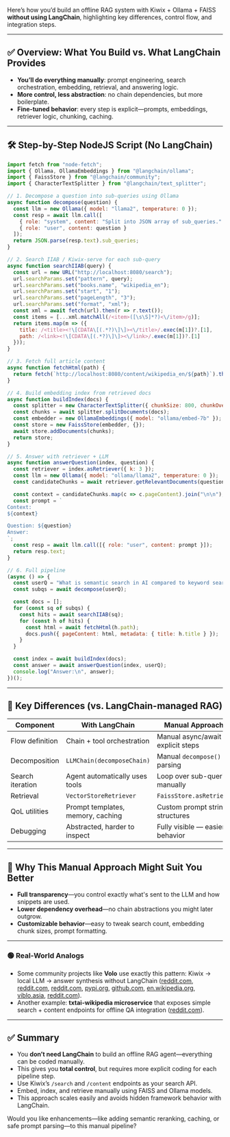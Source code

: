 Here’s how you’d build an offline RAG system with Kiwix + Ollama + FAISS **without using LangChain**, highlighting key differences, control flow, and integration steps.

---

## ✅ Overview: What You Build vs. What LangChain Provides

* **You’ll do everything manually**: prompt engineering, search orchestration, embedding, retrieval, and answering logic.
* **More control, less abstraction**: no chain dependencies, but more boilerplate.
* **Fine-tuned behavior**: every step is explicit—prompts, embeddings, retriever logic, chunking, caching.

---

## 🛠️ Step-by-Step NodeJS Script (No LangChain)

```js
import fetch from "node-fetch";
import { Ollama, OllamaEmbeddings } from "@langchain/ollama";
import { FaissStore } from "@langchain/community";
import { CharacterTextSplitter } from "@langchain/text_splitter";

// 1. Decompose a question into sub-queries using Ollama
async function decompose(question) {
  const llm = new Ollama({ model: "llama2", temperature: 0 });
  const resp = await llm.call([
    { role: "system", content: "Split into JSON array of sub_queries." },
    { role: "user", content: question }
  ]);
  return JSON.parse(resp.text).sub_queries;
}

// 2. Search IIAB / Kiwix‑serve for each sub-query
async function searchIIAB(query) {
  const url = new URL("http://localhost:8080/search");
  url.searchParams.set("pattern", query);
  url.searchParams.set("books.name", "wikipedia_en");
  url.searchParams.set("start", "1");
  url.searchParams.set("pageLength", "3");
  url.searchParams.set("format", "xml");
  const xml = await fetch(url).then(r => r.text());
  const items = [...xml.matchAll(/<item>([\s\S]*?)<\/item>/g)];
  return items.map(m => ({
    title: /<title><!\[CDATA\[(.*?)\]\]><\/title>/.exec(m[1])?.[1],
    path: /<link><!\[CDATA\[(.*?)\]\]><\/link>/.exec(m[1])?.[1]
  }));
}

// 3. Fetch full article content
async function fetchHtml(path) {
  return fetch(`http://localhost:8080/content/wikipedia_en/${path}`).then(r => r.text());
}

// 4. Build embedding index from retrieved docs
async function buildIndex(docs) {
  const splitter = new CharacterTextSplitter({ chunkSize: 800, chunkOverlap: 200 });
  const chunks = await splitter.splitDocuments(docs);
  const embedder = new OllamaEmbeddings({ model: "ollama/embed-7b" });
  const store = new FaissStore(embedder, {});
  await store.addDocuments(chunks);
  return store;
}

// 5. Answer with retriever + LLM
async function answerQuestion(index, question) {
  const retriever = index.asRetriever({ k: 3 });
  const llm = new Ollama({ model: "ollama/llama2", temperature: 0 });
  const candidateChunks = await retriever.getRelevantDocuments(question);

  const context = candidateChunks.map(c => c.pageContent).join("\n\n");
  const prompt = `
Context:
${context}

Question: ${question}
Answer:
`;
  const resp = await llm.call([{ role: "user", content: prompt }]);
  return resp.text;
}

// 6. Full pipeline
(async () => {
  const userQ = "What is semantic search in AI compared to keyword search?";
  const subqs = await decompose(userQ);

  const docs = [];
  for (const sq of subqs) {
    const hits = await searchIIAB(sq);
    for (const h of hits) {
      const html = await fetchHtml(h.path);
      docs.push({ pageContent: html, metadata: { title: h.title } });
    }
  }

  const index = await buildIndex(docs);
  const answer = await answerQuestion(index, userQ);
  console.log("Answer:\n", answer);
})();
```

---

## 🧠 Key Differences (vs. LangChain-managed RAG)

| Component        | With LangChain                    | Manual Approach (above)                  |
| ---------------- | --------------------------------- | ---------------------------------------- |
| Flow definition  | Chain + tool orchestration        | Manual async/await order; explicit steps |
| Decomposition    | `LLMChain(decomposeChain)`        | Manual `decompose()` prompt & parsing    |
| Search iteration | Agent automatically uses tools    | Loop over sub-queries manually           |
| Retrieval        | `VectorStoreRetriever`            | `FaissStore.asRetriever({...})`          |
| QoL utilities    | Prompt templates, memory, caching | Custom prompt strings & structures       |
| Debugging        | Abstracted, harder to inspect     | Fully visible — easier to trace behavior |

---

## 🔧 Why This Manual Approach Might Suit You Better

* **Full transparency**—you control exactly what's sent to the LLM and how snippets are used.
* **Lower dependency overhead**—no chain abstractions you might later outgrow.
* **Customizable behavior**—easy to tweak search count, embedding chunk sizes, prompt formatting.

---

### 🟢 Real-World Analogs

* Some community projects like **Volo** use exactly this pattern: Kiwix → local LLM → answer synthesis without LangChain ([reddit.com][1], [reddit.com][2], [reddit.com][3], [pypi.org][4], [github.com][5], [en.wikipedia.org][6], [viblo.asia][7], [reddit.com][8]).
* Another example: **txtai-wikipedia microservice** that exposes simple search + content endpoints for offline QA integration ([reddit.com][9]).

---

## ✅ Summary

* You **don’t need LangChain** to build an offline RAG agent—everything can be coded manually.
* This gives you **total control**, but requires more explicit coding for each pipeline step.
* Use Kiwix’s `/search` and `/content` endpoints as your search API.
* Embed, index, and retrieve manually using FAISS and Ollama models.
* This approach scales easily and avoids hidden framework behavior with LangChain.

Would you like enhancements—like adding semantic reranking, caching, or safe prompt parsing—to this manual pipeline?

[1]: https://www.reddit.com/r/LocalLLaMA/comments/1hzsvkz?utm_source=chatgpt.com "Volo: An easy and local way to RAG with Wikipedia!"
[2]: https://www.reddit.com/r/LocalLLaMA/comments/18hgf17?utm_source=chatgpt.com "Local LLM chat agent with advanced RAG and memory"
[3]: https://www.reddit.com/r/LangChain/comments/1j2h3f8?utm_source=chatgpt.com "Best LangChain alternatives"
[4]: https://pypi.org/project/llm-tools-kiwix/?utm_source=chatgpt.com "llm-tools-kiwix · PyPI"
[5]: https://github.com/Wakoma/OfflineAI?utm_source=chatgpt.com "GitHub - Wakoma/OfflineAI: Local/Offline Machine Learning Resources"
[6]: https://en.wikipedia.org/wiki/Internet-in-a-Box?utm_source=chatgpt.com "Internet-in-a-Box"
[7]: https://viblo.asia/p/llm-101-cai-dat-ki-thuat-rag-su-dung-hybrid-search-embed-caching-va-mistral-ai-WR5JRBADJGv?utm_source=chatgpt.com "[LLM 101] Cài đặt kĩ thuật RAG sử dụng Hybrid Search, Embed Caching và Mistral-AI"
[8]: https://www.reddit.com/r/LLMDevs/comments/1hfjfo6?utm_source=chatgpt.com "Alternative to LangChain?"
[9]: https://www.reddit.com/r/LocalLLaMA/comments/1ee0agn?utm_source=chatgpt.com "A little present for y'all: An easy to use offline API that serves up full text Wikipedia articles. Start it up, send in a query/prompt to the endpoint, get back a matching full wiki article to RAG against."
